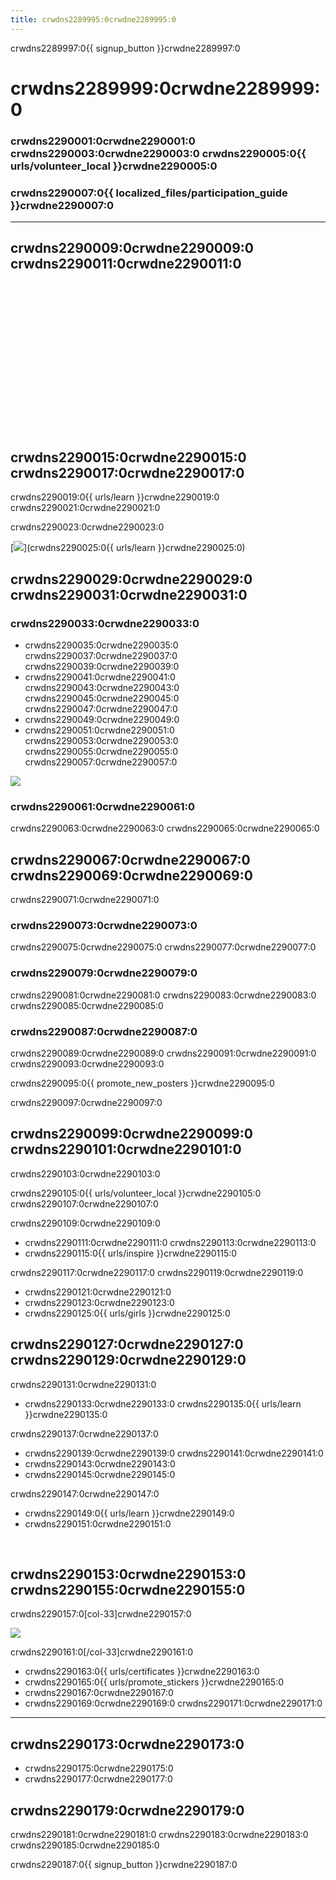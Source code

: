 ```yaml
---
title: crwdns2289995:0crwdne2289995:0
---
```


crwdns2289997:0{{ signup_button }}crwdne2289997:0

# crwdns2289999:0crwdne2289999:0

### crwdns2290001:0crwdne2290001:0 crwdns2290003:0crwdne2290003:0 crwdns2290005:0{{ urls/volunteer_local }}crwdne2290005:0

### crwdns2290007:0{{ localized_files/participation_guide }}crwdne2290007:0

***

## crwdns2290009:0crwdne2290009:0 crwdns2290011:0crwdne2290011:0 <iframe width="500" height="255" src="crwdns2290013:0crwdne2290013:0" frameborder="0" allowfullscreen mark="crwd-mark"></iframe>

## crwdns2290015:0crwdne2290015:0 crwdns2290017:0crwdne2290017:0

crwdns2290019:0{{ urls/learn }}crwdne2290019:0 crwdns2290021:0crwdne2290021:0

crwdns2290023:0crwdne2290023:0

[<img src="crwdns2290027:0crwdne2290027:0" />](crwdns2290025:0{{ urls/learn }}crwdne2290025:0)

## crwdns2290029:0crwdne2290029:0 crwdns2290031:0crwdne2290031:0

### crwdns2290033:0crwdne2290033:0

- crwdns2290035:0crwdne2290035:0 crwdns2290037:0crwdne2290037:0 crwdns2290039:0crwdne2290039:0
- crwdns2290041:0crwdne2290041:0 crwdns2290043:0crwdne2290043:0 crwdns2290045:0crwdne2290045:0 crwdns2290047:0crwdne2290047:0
- crwdns2290049:0crwdne2290049:0
- crwdns2290051:0crwdne2290051:0 crwdns2290053:0crwdne2290053:0 crwdns2290055:0crwdne2290055:0 crwdns2290057:0crwdne2290057:0

<img src="crwdns2290059:0crwdne2290059:0" />

### crwdns2290061:0crwdne2290061:0

crwdns2290063:0crwdne2290063:0 crwdns2290065:0crwdne2290065:0

## crwdns2290067:0crwdne2290067:0 crwdns2290069:0crwdne2290069:0

crwdns2290071:0crwdne2290071:0

### crwdns2290073:0crwdne2290073:0

crwdns2290075:0crwdne2290075:0 crwdns2290077:0crwdne2290077:0

### crwdns2290079:0crwdne2290079:0

crwdns2290081:0crwdne2290081:0 crwdns2290083:0crwdne2290083:0 crwdns2290085:0crwdne2290085:0

### crwdns2290087:0crwdne2290087:0

crwdns2290089:0crwdne2290089:0 crwdns2290091:0crwdne2290091:0 crwdns2290093:0crwdne2290093:0

crwdns2290095:0{{ promote_new_posters }}crwdne2290095:0

crwdns2290097:0crwdne2290097:0

## crwdns2290099:0crwdne2290099:0 crwdns2290101:0crwdne2290101:0

crwdns2290103:0crwdne2290103:0

crwdns2290105:0{{ urls/volunteer_local }}crwdne2290105:0 crwdns2290107:0crwdne2290107:0

crwdns2290109:0crwdne2290109:0

- crwdns2290111:0crwdne2290111:0 crwdns2290113:0crwdne2290113:0
- crwdns2290115:0{{ urls/inspire }}crwdne2290115:0

crwdns2290117:0crwdne2290117:0 crwdns2290119:0crwdne2290119:0

- crwdns2290121:0crwdne2290121:0
- crwdns2290123:0crwdne2290123:0
- crwdns2290125:0{{ urls/girls }}crwdne2290125:0


## crwdns2290127:0crwdne2290127:0 crwdns2290129:0crwdne2290129:0

crwdns2290131:0crwdne2290131:0

- crwdns2290133:0crwdne2290133:0 crwdns2290135:0{{ urls/learn }}crwdne2290135:0

crwdns2290137:0crwdne2290137:0

- crwdns2290139:0crwdne2290139:0 crwdns2290141:0crwdne2290141:0
- crwdns2290143:0crwdne2290143:0
- crwdns2290145:0crwdne2290145:0

crwdns2290147:0crwdne2290147:0

- crwdns2290149:0{{ urls/learn }}crwdne2290149:0
- crwdns2290151:0crwdne2290151:0

<p style="clear:both">&nbsp;</p>

## crwdns2290153:0crwdne2290153:0 crwdns2290155:0crwdne2290155:0

crwdns2290157:0[col-33]crwdne2290157:0

<img src="crwdns2290159:0crwdne2290159:0" />

crwdns2290161:0[/col-33]crwdne2290161:0

- crwdns2290163:0{{ urls/certificates }}crwdne2290163:0
- crwdns2290165:0{{ urls/promote_stickers }}crwdne2290165:0
- crwdns2290167:0crwdne2290167:0
- crwdns2290169:0crwdne2290169:0 crwdns2290171:0crwdne2290171:0

----

## crwdns2290173:0crwdne2290173:0

- crwdns2290175:0crwdne2290175:0
- crwdns2290177:0crwdne2290177:0

## crwdns2290179:0crwdne2290179:0

crwdns2290181:0crwdne2290181:0 crwdns2290183:0crwdne2290183:0 crwdns2290185:0crwdne2290185:0

crwdns2290187:0{{ signup_button }}crwdne2290187:0
